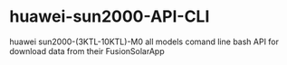 # huawei-sun2000-API-CLI
huawei sun2000-(3KTL-10KTL)-M0 all models comand line bash API for download data from their FusionSolarApp
